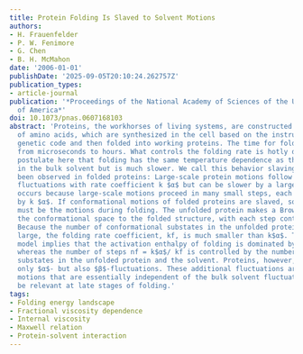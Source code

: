 ```yaml
---
title: Protein Folding Is Slaved to Solvent Motions
authors:
- H. Frauenfelder
- P. W. Fenimore
- G. Chen
- B. H. McMahon
date: '2006-01-01'
publishDate: '2025-09-05T20:10:24.262757Z'
publication_types:
- article-journal
publication: '*Proceedings of the National Academy of Sciences of the United States
  of America*'
doi: 10.1073/pnas.0607168103
abstract: 'Proteins, the workhorses of living systems, are constructed from chains
  of amino acids, which are synthesized in the cell based on the instructions of the
  genetic code and then folded into working proteins. The time for folding varies
  from microseconds to hours. What controls the folding rate is hotly debated. We
  postulate here that folding has the same temperature dependence as the $α$-fluctuations
  in the bulk solvent but is much slower. We call this behavior slaving. Slaving has
  been observed in folded proteins: Large-scale protein motions follow the solvent
  fluctuations with rate coefficient k $α$ but can be slower by a large factor. Slowing
  occurs because large-scale motions proceed in many small steps, each determined
  by k $α$. If conformational motions of folded proteins are slaved, so a fortiori
  must be the motions during folding. The unfolded protein makes a Brownian walk in
  the conformational space to the folded structure, with each step controlled by k$α$.
  Because the number of conformational substates in the unfolded protein is extremely
  large, the folding rate coefficient, kf, is much smaller than k$α$. The slaving
  model implies that the activation enthalpy of folding is dominated by the solvent,
  whereas the number of steps nf = k$α$/ kf is controlled by the number of accessible
  substates in the unfolded protein and the solvent. Proteins, however, undergo not
  only $α$- but also $β$-fluctuations. These additional fluctuations are local protein
  motions that are essentially independent of the bulk solvent fluctuations and may
  be relevant at late stages of folding.'
tags:
- Folding energy landscape
- Fractional viscosity dependence
- Internal viscosity
- Maxwell relation
- Protein-solvent interaction
---
```

